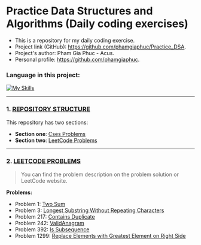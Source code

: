 # Practice Data Structures and Algorithms (Daily coding exercises)

- This is a repository for my daily coding exercise.
- Project link (GitHub): https://github.com/phamgiaphuc/Practice_DSA.
- Project's author: Pham Gia Phuc - Acus.
- Personal profile: https://github.com/phamgiaphuc.

### Language in this project:
[![My Skills](https://skills.thijs.gg/icons?i=java)](https://en.wikipedia.org/wiki/Java_(programming_language))

-----------------------------------

### 1. <ins> REPOSITORY STRUCTURE </ins>

This repository has two sections:

- **Section one**: [Cses Problems](src/main/java/com/example/cses)
- **Section two**: [LeetCode Problems](src/main/java/com/example/leetcode)

-----------------------------------

### 2. <ins> LEETCODE PROBLEMS </ins>

> You can find the problem description on the problem solution or LeetCode website.

**Problems:**

- Problem 1: [Two Sum](src/main/java/com/example/leetcode/hashmap/TwoSum.java)
- Problem 3: [Longest Substring Without Repeating Characters](src/main/java/com/example/leetcode/hashset/LongestSubstringWithoutRepeatingCharacters.java)
- Problem 217: [Contains Duplicate](src/main/java/com/example/leetcode/hashmap/ContainsDuplicate.java)
- Problem 242: [ValidAnagram](src/main/java/com/example/leetcode/arrays/ValidAnagram.java)
- Problem 392: [Is Subsequence](src/main/java/com/example/leetcode/twopointers/IsSubsequence.java)
- Problem 1299: [Replace Elements with Greatest Element on Right Side](src/main/java/com/example/leetcode/arrays/ReplaceElementsWithGreatestElementOnRightSide.java)